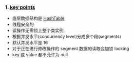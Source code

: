 ### 1. [key points](https://www.geeksforgeeks.org/concurrenthashmap-in-java/)

- 底层数据结构是 [HashTable](https://www.geeksforgeeks.org/hashtable-in-java/)
- 线程安全的
- 读操作无需锁上整个类实例
- 根据并发水平(concurrency level)分成多个段(segments)
- 默认并发水平是 16
- 对于正在进行修改操作的 segment 数据的读取会加锁 locking
- key 或 value 都不允许为 null
